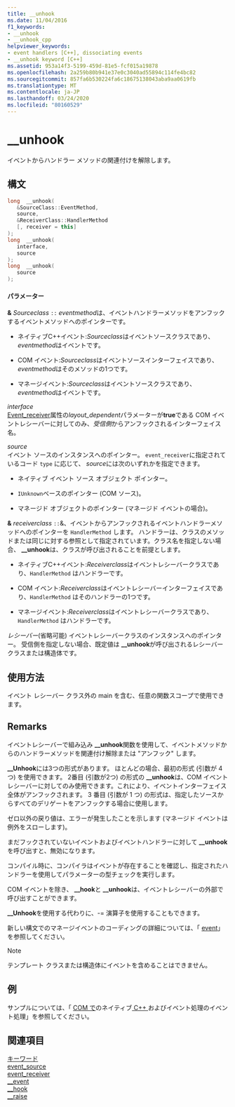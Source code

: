 ```yaml
---
title: __unhook
ms.date: 11/04/2016
f1_keywords:
- __unhook
- __unhook_cpp
helpviewer_keywords:
- event handlers [C++], dissociating events
- __unhook keyword [C++]
ms.assetid: 953a14f3-5199-459d-81e5-fcf015a19878
ms.openlocfilehash: 2a259b80b941e37e0c3040ad55894c114fe4bc82
ms.sourcegitcommit: 857fa6b530224fa6c18675138043aba9aa0619fb
ms.translationtype: MT
ms.contentlocale: ja-JP
ms.lasthandoff: 03/24/2020
ms.locfileid: "80160529"
---
```

# <a name="__unhook"></a>__unhook

イベントからハンドラー メソッドの関連付けを解除します。

## <a name="syntax"></a>構文

```cpp
long  __unhook(
   &SourceClass::EventMethod,
   source,
   &ReceiverClass::HandlerMethod
   [, receiver = this]
);
long  __unhook(
   interface,
   source
);
long  __unhook(
   source
);
```

#### <a name="parameters"></a>パラメーター

**&** *Sourceclass* `::` *eventmethod*は、イベントハンドラーメソッドをアンフックするイベントメソッドへのポインターです。

- ネイティブC++イベント:*Sourceclass*はイベントソースクラスであり、 *eventmethod*はイベントです。

- COM イベント:*Sourceclass*はイベントソースインターフェイスであり、 *eventmethod*はそのメソッドの1つです。

- マネージイベント:*Sourceclass*はイベントソースクラスであり、 *eventmethod*はイベントです。

*interface*<br/>
[Event_receiver](../windows/attributes/event-receiver.md)属性の*layout_dependent*パラメーターが**true**である COM イベントレシーバーに対してのみ、*受信側*からアンフックされるインターフェイス名。

*source*<br/>
イベント ソースのインスタンスへのポインター。 `event_receiver`に指定されているコード `type` に応じて、 *source*には次のいずれかを指定できます。

- ネイティブ イベント ソース オブジェクト ポインター。

- `IUnknown`ベースのポインター (COM ソース)。

- マネージド オブジェクトのポインター (マネージド イベントの場合)。

**&** *receiverclass* `::`&、イベントからアンフックされるイベントハンドラーメソッドへのポインターを `HandlerMethod` します。 ハンドラーは、クラスのメソッドまたは同じに対する参照として指定されています。クラス名を指定しない場合、 **__unhook**は、クラスが呼び出されることを前提とします。

- ネイティブC++イベント:*Receiverclass*はイベントレシーバークラスであり、`HandlerMethod` はハンドラーです。

- COM イベント:*Receiverclass*はイベントレシーバーインターフェイスであり、`HandlerMethod` はそのハンドラーの1つです。

- マネージイベント:*Receiverclass*はイベントレシーバークラスであり、`HandlerMethod` はハンドラーです。

*レシーバー*(省略可能) イベントレシーバークラスのインスタンスへのポインター。 受信側を指定しない場合、既定値は **__unhook**が呼び出されるレシーバークラスまたは構造体です。

## <a name="usage"></a>使用方法

イベント レシーバー クラス外の main を含む、任意の関数スコープで使用できます。

## <a name="remarks"></a>Remarks

イベントレシーバーで組み込み **__unhook**関数を使用して、イベントメソッドからのハンドラーメソッドを関連付け解除または "アンフック" します。

**__Unhook**には3つの形式があります。 ほとんどの場合、最初の形式 (引数が 4 つ) を使用できます。 2番目 (引数が2つ) の形式の **__unhook**は、COM イベントレシーバーに対してのみ使用できます。これにより、イベントインターフェイス全体がアンフックされます。 3 番目 (引数が 1 つ) の形式は、指定したソースからすべてのデリゲートをアンフックする場合に使用します。

ゼロ以外の戻り値は、エラーが発生したことを示します (マネージド イベントは例外をスローします)。

まだフックされていないイベントおよびイベントハンドラーに対して **__unhook**を呼び出すと、無効になります。

コンパイル時に、コンパイラはイベントが存在することを確認し、指定されたハンドラーを使用してパラメーターの型チェックを実行します。

COM イベントを除き、 **__hook**と **__unhook**は、イベントレシーバーの外部で呼び出すことができます。

**__Unhook**を使用する代わりに、-= 演算子を使用することもできます。

新しい構文でのマネージイベントのコーディングの詳細については、「 [event](../extensions/event-cpp-component-extensions.md)」を参照してください。

> [!NOTE]
>  テンプレート クラスまたは構造体にイベントを含めることはできません。

## <a name="example"></a>例

サンプルについては、「 [COM で](../cpp/event-handling-in-com.md)のネイティブ[ C++ ](../cpp/event-handling-in-native-cpp.md)およびイベント処理のイベント処理」を参照してください。

## <a name="see-also"></a>関連項目

[キーワード](../cpp/keywords-cpp.md)<br/>
[event_source](../windows/attributes/event-source.md)<br/>
[event_receiver](../windows/attributes/event-receiver.md)<br/>
[__event](../cpp/event.md)<br/>
[__hook](../cpp/hook.md)<br/>
[__raise](../cpp/raise.md)
